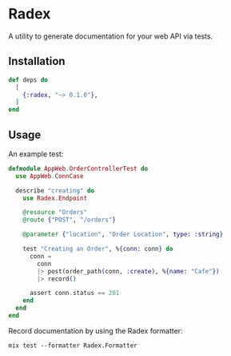 # Radex

A utility to generate documentation for your web API via tests.

## Installation

```elixir
def deps do
  [
    {:radex, "~> 0.1.0"},
  ]
end
```

## Usage

An example test:

```elixir
defmodule AppWeb.OrderControllerTest do
  use AppWeb.ConnCase

  describe "creating" do
    use Radex.Endpoint

    @resource "Orders"
    @route {"POST", "/orders"}

    @parameter {"location", "Order Location", type: :string}

    test "Creating an Order", %{conn: conn} do
      conn =
        conn
        |> post(order_path(conn, :create), %{name: "Cafe"})
        |> record()

      assert conn.status == 201
    end
  end
end
```

Record documentation by using the Radex formatter:

```
mix test --formatter Radex.Formatter
```
